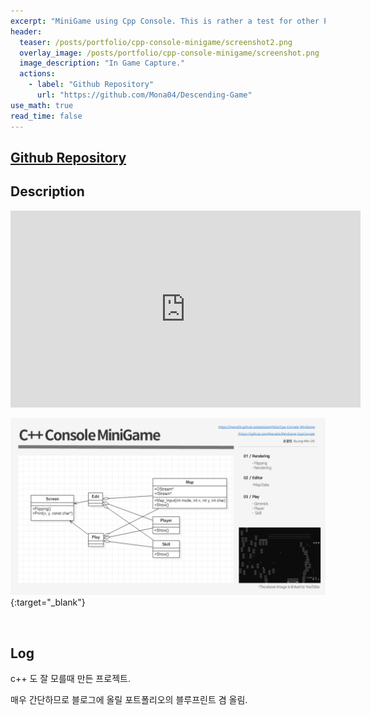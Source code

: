 ```yaml
---
excerpt: "MiniGame using Cpp Console. This is rather a test for other Portfolios."
header:
  teaser: /posts/portfolio/cpp-console-minigame/screenshot2.png
  overlay_image: /posts/portfolio/cpp-console-minigame/screenshot.png
  image_description: "In Game Capture."
  actions:
    - label: "Github Repository"
      url: "https://github.com/Mona04/Descending-Game"
use_math: true
read_time: false
---
```


## [Github Repository](https://github.com/Mona04/MiniGame-CppConsole)

## Description

<iframe width="560" height="315" src="https://www.youtube.com/embed/dJTqeGCJy8k" frameborder="0" allowfullscreen></iframe>

<br/>

[![Technical Documentation](/posts/portfolio/cpp-console-miniGame/MiniGame-TD.png)](/posts/portfolio/cpp-console-miniGame/MiniGame-TD.pdf){:target="_blank"}

<br/>


## Log

c++ 도 잘 모를때 만든 프로젝트. 

매우 간단하므로 블로그에 올릴 포트폴리오의 블루프린트 겸 올림.